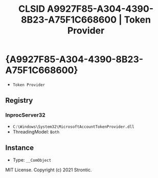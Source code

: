 ﻿---
title: "CLSID A9927F85-A304-4390-8B23-A75F1C668600 | Token Provider"
excerpt: What is COM-Object CLSID A9927F85-A304-4390-8B23-A75F1C668600?
---

# {A9927F85-A304-4390-8B23-A75F1C668600}

* `Token Provider`

## Registry


### InprocServer32

* `C:\Windows\System32\MicrosoftAccountTokenProvider.dll`
* ThreadingModel: `Both`

## Instance

* Type: `__ComObject`

MIT License. Copyright (c) 2021 Strontic.


